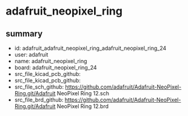 # adafruit_neopixel_ring
 
## summary 
* id: adafruit_adafruit_neopixel_ring_adafruit_neopixel_ring_24
* user: adafruit
* name: adafruit_neopixel_ring
* board: adafruit_neopixel_ring_24
* src_file_kicad_pcb_github: 
* src_file_kicad_pcb_github: 
* src_file_sch_github: https://github.com/adafruit/Adafruit-NeoPixel-Ring.git/Adafruit NeoPixel Ring 12.sch
* src_file_brd_github: https://github.com/adafruit/Adafruit-NeoPixel-Ring.git/Adafruit NeoPixel Ring 12.brd



